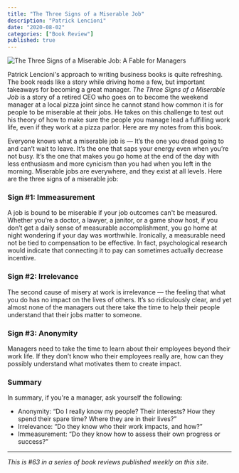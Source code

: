 ```yaml
---
title: "The Three Signs of a Miserable Job"
description: "Patrick Lencioni"
date: "2020-08-02"
categories: ["Book Review"]
published: true
---
```


![The Three Signs of a Miserable Job: A Fable for Managers](/assets/blog/three-signs-of-miserable-job/three-signs-cover.jpg)

Patrick Lencioni's approach to writing business books is quite refreshing. The book reads like a story while driving home a few, but important takeaways for becoming a great manager. _The Three Signs of a Miserable Job_ is a story of a retired CEO who goes on to become the weekend manager at a local pizza joint since he cannot stand how common it is for people to be miserable at their jobs. He takes on this challenge to test out his theory of how to make sure the people you manage lead a fulfilling work life, even if they work at a pizza parlor. Here are my notes from this book.

Everyone knows what a miserable job is — It’s the one you dread going to and can’t wait to leave. It’s the one that saps your energy even when you’re not busy. It’s the one that makes you go home at the end of the day with less enthusiasm and more cynicism than you had when you left in the morning. Miserable jobs are everywhere, and they exist at all levels. Here are the three signs of a miserable job:

### Sign #1: Immeasurement

A job is bound to be miserable if your job outcomes can't be measured. Whether you’re a doctor, a lawyer, a janitor, or a game show host, if you don’t get a daily sense of measurable accomplishment, you go home at night wondering if your day was worthwhile. Ironically, a measurable need not be tied to compensation to be effective. In fact, psychological research would indicate that connecting it to pay can sometimes actually decrease incentive.

### Sign #2: Irrelevance

The second cause of misery at work is irrelevance — the feeling that what you do has no impact on the lives of others. It’s so ridiculously clear, and yet almost none of the managers out there take the time to help their people understand that their jobs matter to someone.

### Sign #3: Anonymity

Managers need to take the time to learn about their employees beyond their work life. If they don’t know who their employees really are, how can they possibly understand what motivates them to create impact.

### Summary

In summary, if you're a manager, ask yourself the following:

- Anonymity: “Do I really know my people? Their interests? How they spend their spare time? Where they are in their lives?”
- Irrelevance: “Do they know who their work impacts, and how?”
- Immeasurement: “Do they know how to assess their own progress or success?”

---

_This is #63 in a series of book reviews published weekly on this site._
